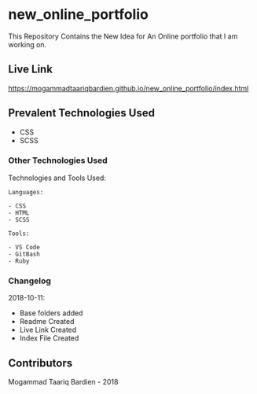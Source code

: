 # new_online_portfolio
This Repository Contains the New Idea for An Online portfolio that I am working on.

## Live Link
https://mogammadtaariqbardien.github.io/new_online_portfolio/index.html

## Prevalent Technologies Used

 - CSS
 - SCSS

### Other Technologies Used

Technologies and Tools Used:

```
Languages:

- CSS
- HTML
- SCSS

```
```
Tools:

- VS Code
- GitBash
- Ruby

```

### Changelog

2018-10-11:
- Base folders  added
- Readme Created
- Live Link Created
- Index File Created


## Contributors

Mogammad Taariq Bardien - 2018
